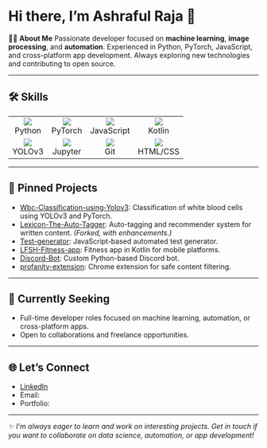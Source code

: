 # Hi there, I’m Ashraful Raja 👋

👨‍💻 **About Me**
Passionate developer focused on **machine learning**, **image processing**, and **automation**. Experienced in Python, PyTorch, JavaScript, and cross-platform app development. Always exploring new technologies and contributing to open source.

---

## 🛠️ Skills

<table>
  <tr>
    <td align="center">
      <img src="https://img.shields.io/badge/Python-14354C?style=for-the-badge&logo=python&logoColor=white"/><br>Python
    </td>
    <td align="center">
      <img src="https://img.shields.io/badge/PyTorch-EE4C2C?style=for-the-badge&logo=pytorch&logoColor=white"/><br>PyTorch
    </td>
    <td align="center">
      <img src="https://img.shields.io/badge/JavaScript-F7DF1E?style=for-the-badge&logo=javascript&logoColor=black"/><br>JavaScript
    </td>
    <td align="center">
      <img src="https://img.shields.io/badge/Kotlin-7F52FF?style=for-the-badge&logo=kotlin&logoColor=white"/><br>Kotlin
    </td>
  </tr>
  <tr>
    <td align="center">
      <img src="https://img.shields.io/badge/YOLOv3-252B3A?style=for-the-badge&logoColor=white"/><br>YOLOv3
    </td>
    <td align="center">
      <img src="https://img.shields.io/badge/Jupyter-F37626?style=for-the-badge&logo=jupyter&logoColor=white"/><br>Jupyter
    </td>
    <td align="center">
      <img src="https://img.shields.io/badge/Git-E44C30?style=for-the-badge&logo=git&logoColor=white"/><br>Git
    </td>
    <td align="center">
      <img src="https://img.shields.io/badge/HTML-CSS-E34F26?style=for-the-badge&logo=html5&logoColor=white"/><br>HTML/CSS
    </td>
  </tr>
</table>

---

## 📌 Pinned Projects

- [Wbc-Classification-using-Yolov3](https://github.com/ashraja941/Wbc-Classification-using-Yolov3): Classification of white blood cells using YOLOv3 and PyTorch.
- [Lexicon-The-Auto-Tagger](https://github.com/ashraja941/Lexicon-The-Auto-Tagger): Auto-tagging and recommender system for written content. *(Forked, with enhancements.)*
- [Test-generator](https://github.com/ashraja941/Test-generator): JavaScript-based automated test generator.
- [LFSH-Fitness-app](https://github.com/ashraja941/LFSH-Fitness-app): Fitness app in Kotlin for mobile platforms.
- [Discord-Bot](https://github.com/ashraja941/Discord-Bot): Custom Python-based Discord bot.
- [profanity-extension](https://github.com/ashraja941/profanity-extension): Chrome extension for safe content filtering.

---

## 💼 Currently Seeking

- Full-time developer roles focused on machine learning, automation, or cross-platform apps.
- Open to collaborations and freelance opportunities.

---

## 🌐 Let’s Connect

- [LinkedIn](#) <!-- Replace # with your actual LinkedIn -->
- Email: <!-- Insert your contact email -->
- Portfolio: <!-- Optional: Add portfolio if available -->

---

_✨ I’m always eager to learn and work on interesting projects. Get in touch if you want to collaborate on data science, automation, or app development!_

